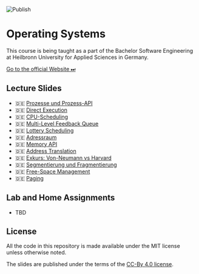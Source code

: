 ![Publish](https://github.com/aheil/hhn-os/workflows/Publish/badge.svg?branch=main)

# Operating Systems

This course is being taught as a part of the Bachelor Software Engineering at Heilbronn University for Applied Sciences in Germany. 

[Go to the official Website ⏭](https://www.hs-heilbronn.de/os)

## Lecture Slides 

* 🇩🇪 [Prozesse und Prozess-API](slides/os.01.de.pdf)
* 🇩🇪 [Direct Execution](slides/os.02.de.pdf) 
* 🇩🇪 [CPU-Scheduling](slides/os.03.de.pdf) 
* 🇩🇪 [Multi-Level Feedback Queue](slides/os.04.de.pdf) 
* 🇩🇪 [Lottery Scheduling](slides/os.05.de.pdf) 
* 🇩🇪 [Adressraum](slides/os.06.de.pdf) 
* 🇩🇪 [Memory API](slides/os.07.de.pdf) 
* 🇩🇪 [Address Translation](slides/os.08.de.pdf) 
* 🇩🇪 [Exkurs: Von-Neumann vs Harvard](slides/os.09.de.pdf) 
* 🇩🇪 [Segmentierung und Fragmentierung](slides/os.10.de.pdf)
* 🇩🇪 [Free-Space Management](slides/os.11.de.pdf) 
* 🇩🇪 [Paging](slides/os.12.de.pdf) 


## Lab and Home Assignments 

* TBD

## License

All the code in this repository is made available under the MIT license unless otherwise noted.

The slides are published under the terms of the [CC-By 4.0 license](https://creativecommons.org/licenses/by/4.0/).


